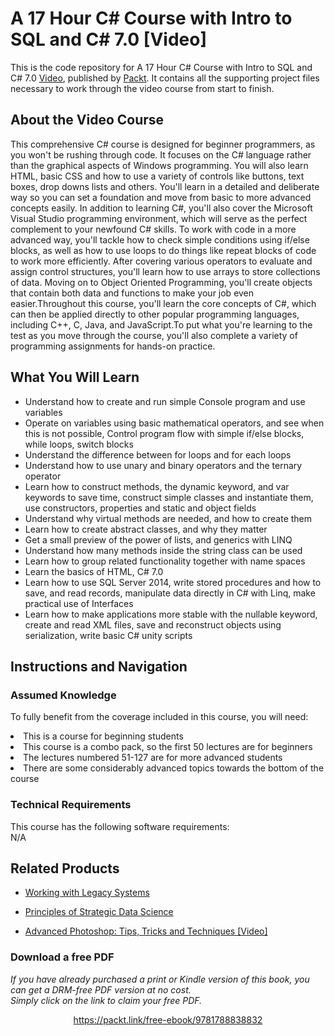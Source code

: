


# A 17 Hour C# Course with Intro to SQL and C# 7.0 [Video]
This is the code repository for A 17 Hour C# Course with Intro to SQL and C# 7.0 [Video](https://www.packtpub.com/application-development/17-hour-c-course-intro-sql-and-c-70-video), published by [Packt](https://www.packtpub.com/?utm_source=github). It contains all the supporting project files necessary to work through the video course from start to finish.
## About the Video Course
This comprehensive C# course is designed for beginner programmers, as you won't be rushing through code. It focuses on the C# language rather than the graphical aspects of Windows programming. You will also learn HTML, basic CSS and how to use a variety of controls like buttons, text boxes, drop downs lists and others. You'll learn in a detailed and deliberate way so you can set a foundation and move from basic to more advanced concepts easily. In addition to learning C#, you'll also cover the Microsoft Visual Studio programming environment, which will serve as the perfect complement to your newfound C# skills. To work with code in a more advanced way, you'll tackle how to check simple conditions using if/else blocks, as well as how to use loops to do things like repeat blocks of code to work more efficiently. After covering various operators to evaluate and assign control structures, you'll learn how to use arrays to store collections of data. Moving on to Object Oriented Programming, you'll create objects that contain both data and functions to make your job even easier.Throughout this course, you'll learn the core concepts of C#, which can then be applied directly to other popular programming languages, including C++, C, Java, and JavaScript.To put what you're learning to the test as you move through the course, you'll also complete a variety of programming assignments for hands-on practice.



<H2>What You Will Learn</H2>
<DIV class=book-info-will-learn-text>
<UL>
<LI> Understand how to create and run simple Console program and use variables</LI>
<LI>Operate on variables using basic mathematical operators, and see when this is not possible, Control program flow with simple if/else blocks, while loops, switch blocks</LI>
<LI>Understand the difference between for loops and for each loops</LI>
<LI>Understand how to use unary and binary operators and the ternary operator</LI>
<LI>Learn how to construct methods, the dynamic keyword, and var keywords to save time, construct simple classes and instantiate them, use constructors, properties and static and object fields</LI>
<LI>Understand why virtual methods are needed, and how to create them</LI>
<LI>Learn how to create abstract classes, and why they matter</LI>
<LI>Get a small preview of the power of lists, and generics with LINQ</LI>
<LI>Understand how many methods inside the string class can be used</LI>
<LI>Learn how to group related functionality together with name spaces</LI>
<LI>Learn the basics of HTML, C# 7.0</LI>
<LI>Learn how to use SQL Server 2014, write stored procedures and how to save, and read records, manipulate data directly in C# with Linq, make practical use of Interfaces</LI>
<LI>Learn how to make applications more stable with the nullable keyword, create and read XML files, save and reconstruct objects using serialization, write basic C# unity scripts</LI>
</UL></DIV>

## Instructions and Navigation
### Assumed Knowledge
To fully benefit from the coverage included in this course, you will need:<br/>
<DIV class=book-info-will-learn-text>
<LI> 	This is a course for beginning students</li>
<LI>This course is a combo pack, so the first 50 lectures are for beginners</li>
<LI>The lectures numbered 51-127 are for more advanced students</li>
<LI>There are some considerably advanced topics towards the bottom of the course</li>
<DIV>

### Technical Requirements
This course has the following software requirements:<br/>
N/A

## Related Products
* [Working with Legacy Systems
](https://www.packtpub.com/application-development/working-legacy-systems)

* [Principles of Strategic Data Science
]( https://www.packtpub.com/big-data-and-business-intelligence/principles-strategic-data-science)

* [Advanced Photoshop: Tips, Tricks and Techniques [Video]
]( https://www.packtpub.com/hardware-and-creative/advanced-photoshop-tips-tricks-and-techniques-video)

### Download a free PDF

 <i>If you have already purchased a print or Kindle version of this book, you can get a DRM-free PDF version at no cost.<br>Simply click on the link to claim your free PDF.</i>
<p align="center"> <a href="https://packt.link/free-ebook/9781788838832">https://packt.link/free-ebook/9781788838832 </a> </p>